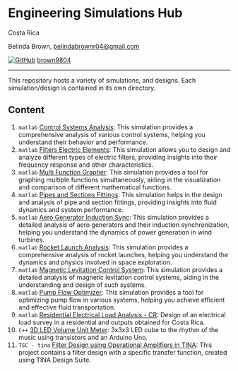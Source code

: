 # Engineering Simulations Hub

Costa Rica

Belinda Brown, belindabrownr04@gmail.com

[![GitHub](https://img.shields.io/badge/--181717?logo=github&logoColor=ffffff)](https://github.com/)
[brown9804](https://github.com/brown9804)

----------

This repository hosts a variety of simulations, and designs. Each simulation/design is contained in its own directory. 

## Content

1. `matlab` [Control Systems Analysis](./1_ControlSystemsAnalysis/): This simulation provides a comprehensive analysis of various control systems, helping you understand their behavior and performance.
2. `matlab` [Filters Electric Elements](./2_FiltersElectricElements/): This simulation allows you to design and analyze different types of electric filters, providing insights into their frequency response and other characteristics.
3. `matlab` [Multi Function Grapher](./3_MultiFuncGrapher/): This simulation provides a tool for graphing multiple functions simultaneously, aiding in the visualization and comparison of different mathematical functions.
4. `matlab` [Pipes and Sections Fittings](./4_PipesnSectionsFittings/): This simulation helps in the design and analysis of pipe and section fittings, providing insights into fluid dynamics and system performance.
5. `matlab` [Aero Generator Induction Sync](./5_AeroGeneratorInductionSync/): This simulation provides a detailed analysis of aero generators and their induction synchronization, helping you understand the dynamics of power generation in wind turbines.
6. `matlab` [Rocket Launch Analysis](./6_RocketLaunchAnalysis/): This simulation provides a comprehensive analysis of rocket launches, helping you understand the dynamics and physics involved in space exploration.
7. `matlab` [Magnetic Levitation Control System](./7_MagneticLevitationControlSystem/): This simulation provides a detailed analysis of magnetic levitation control systems, aiding in the understanding and design of such systems.
8. `matlab` [Pump Flow Optimizer](./8_PumpFlowOptimizer/): This simulation provides a tool for optimizing pump flow in various systems, helping you achieve efficient and effective fluid transportation.
9. `matlab` [Residential Electrical Load Analysis - CR](./9_ResidentialLoadAnalysis-CR/): Design of an electrical load survey in a residential and outputs obtained for Costa Rica.
10. `C++` [3D LED Volume Unit Meter](./10_3DLedVUmeter/): 3x3x3 LED cube to the rhythm of the music using transistors and an Arduino Uno.
11. `TSC - tina` [Filter Design using Operational Amplifiers in TINA](./11_FilterDesignWithOpAmpsInTINA/): This project contains a filter design with a specific transfer function, created using TINA Design Suite.